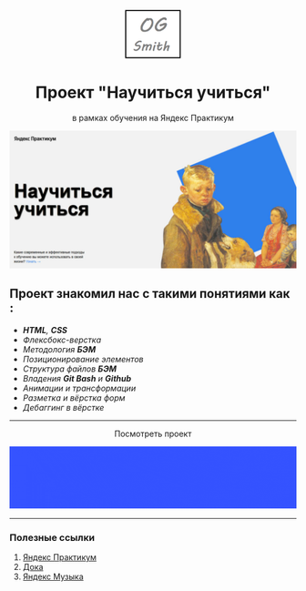 <div id="header" align="center">
  <img src="/images/Mylogo.png" width="100"/>
</div>

<div align="center">
  <h1>Проект "Научиться учиться"</h1>
  <p>в рамках обучения на Яндекс Практикум</p>
</div>

![Screenshot of a page](/images/preview.jpg)

## Проект знакомил нас с такими понятиями как :

- ***HTML**, **CSS***
- *Флексбокс-верстка*
- *Методология **БЭМ***
- *Позиционирование элементов*
- *Структура файлов **БЭМ***
- *Владения **Git Bash** и **Github***
- *Анимации и трансформации*
- *Разметка и вёрстка форм*
- *Дебаггинг в вёрстке*

***

<div align="center">
<p>Посмотреть проект</p>
<a target="blank" href="https://ogsmit.github.io/how-to-learn/"><img src="./images/checkIt.gif"></a></center>
</div>


***
### Полезные ссылки
1. [Яндекс Практикум](https://practicum.yandex.ru)
2. [Дока](https://doka.guide "Энциклопедия про web-dev")
3. [Яндекс Музыка](https://music.yandex.ru)

